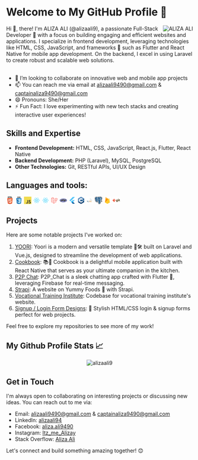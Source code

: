 # Welcome to My GitHub Profile 👋
<img align="right" alt="ALIZA ALI" src="https://images.weserv.nl/?url=avatars.githubusercontent.com/u/151018015?v=4&h=250&w=250&fit=cover&mask=circle&maxage=7d"/>
Hi 👋, there! I'm ALIZA ALI (@alizaali9), a passionate Full-Stack Developer 👀 with a focus on building engaging and efficient websites and applications. I specialize in frontend development, leveraging technologies like HTML, CSS, JavaScript, and frameworks 🌱 such as Flutter and React Native for mobile app development. On the backend, I excel in using Laravel to create robust and scalable web solutions. <br><br>

- 💞️ I’m looking to collaborate on innovative web and mobile app projects
- 📫 You can reach me via email at [alizaali9490@gmail.com](mailto:alizaali9490@gmail.com) & [captainaliza9490@gmail.com](mailto:captainaliza9490@gmail.com)
- 😄 Pronouns: She/Her
- ⚡ Fun Fact: I love experimenting with new tech stacks and creating interactive user experiences!

## Skills and Expertise

- **Frontend Development:** HTML, CSS, JavaScript, React.js, Flutter, React Native
- **Backend Development:** PHP (Laravel), MySQL, PostgreSQL
- **Other Technologies:** Git, RESTful APIs, UI/UX Design

## Languages and tools: 

<code><img height="20" src="https://raw.githubusercontent.com/github/explore/80688e429a7d4ef2fca1e82350fe8e3517d3494d/topics/html/html.png"></code>
<code><img height="20" src="https://raw.githubusercontent.com/github/explore/80688e429a7d4ef2fca1e82350fe8e3517d3494d/topics/css/css.png"></code>
<code><img height="20" src="https://raw.githubusercontent.com/github/explore/80688e429a7d4ef2fca1e82350fe8e3517d3494d/topics/javascript/javascript.png"></code>
<code><img height="20" src="https://raw.githubusercontent.com/github/explore/80688e429a7d4ef2fca1e82350fe8e3517d3494d/topics/react/react.png"></code>
<code><img height="20" src="https://raw.githubusercontent.com/github/explore/80688e429a7d4ef2fca1e82350fe8e3517d3494d/topics/react-native/react-native.png"></code>
<code><img height="20" src="https://raw.githubusercontent.com/github/explore/80688e429a7d4ef2fca1e82350fe8e3517d3494d/topics/laravel/laravel.png"></code>
<code><img height="20" src="https://raw.githubusercontent.com/github/explore/80688e429a7d4ef2fca1e82350fe8e3517d3494d/topics/php/php.png"></code>
<code><img height="20" src="https://raw.githubusercontent.com/github/explore/80688e429a7d4ef2fca1e82350fe8e3517d3494d/topics/flutter/flutter.png"></code>
<code><img height="20" src="https://raw.githubusercontent.com/github/explore/80688e429a7d4ef2fca1e82350fe8e3517d3494d/topics/cpp/cpp.png"></code>
<code><img height="20" src="https://raw.githubusercontent.com/github/explore/80688e429a7d4ef2fca1e82350fe8e3517d3494d/topics/mysql/mysql.png"></code>
<code><img height="20" src="https://raw.githubusercontent.com/github/explore/80688e429a7d4ef2fca1e82350fe8e3517d3494d/topics/postgresql/postgresql.png"></code>
<code><img height="20" src="https://raw.githubusercontent.com/github/explore/80688e429a7d4ef2fca1e82350fe8e3517d3494d/topics/firebase/firebase.png"></code>
<code><img height="20" src="https://raw.githubusercontent.com/github/explore/80688e429a7d4ef2fca1e82350fe8e3517d3494d/topics/git/git.png"></code>

## Projects

Here are some notable projects I've worked on:

1. [YOORI](https://github.com/alizaali94/YOORI): Yoori is a modern and versatile template 🎨🛠️ built on Laravel and Vue.js, designed to streamline the development of web applications.
2. [Cookbook](https://github.com/alizaali94/Cookbook): 📚🍴 Cookbook is a delightful mobile application built with React Native that serves as your ultimate companion in the kitchen. 
3. [P2P Chat](https://github.com/alizaali94/P2P_Chat): P2P_Chat is a sleek chatting app crafted with Flutter 📱, leveraging Firebase for real-time messaging.
4. [Strapi](https://github.com/alizaali94/Strapi): A website on Yummy Foods 🤤 with Strapi.
5. [Vocational Training Institute](https://github.com/alizaali94/Vocational-Training-Institute): Codebase for vocational training institute's website.
6. [Signup / Login Form Designs](https://github.com/alizaali94/SignUp-Login-Designs): 🎨 Stylish HTML/CSS login & signup forms perfect for web projects.

Feel free to explore my repositories to see more of my work!

## My Github Profile Stats 📈

  <p align="center"> <img src="https://github-readme-stats.vercel.app/api?username=alizaali9&show_icons=true&theme=gotham" alt="alizaali9" />

## Get in Touch

I'm always open to collaborating on interesting projects or discussing new ideas. You can reach out to me via:

- Email: [alizaali9490@gmail.com](mailto:alizaali9490@gmail.com) & [captainaliza9490@gmail.com](mailto:captainaliza9490@gmail.com)
- LinkedIn: [alizaali94](https://www.linkedin.com/in/aliza-ali94/)
- Facebook: [aliza.ali9490](https://www.facebook.com/aliza.ali949/)
- Instagram: [Itz_me_Alizay](https://www.instagram.com/itzmealizay9490/)
- Stack Overflow: [Aliza Ali](https://stackoverflow.com/users/24469267/aliza-ali)

Let's connect and build something amazing together! 😊

